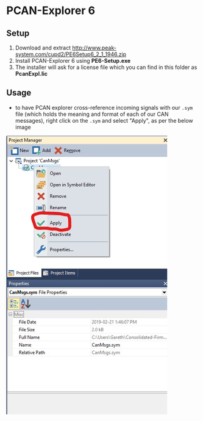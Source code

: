 # PCAN-Explorer 6

## Setup
1. Download and extract http://www.peak-system.com/cupd2/PE6Setup6_2_1_1946.zip
1. Install PCAN-Explorer 6 using **PE6-Setup.exe**
1. The installer will ask for a license file which you can find in this folder as **PcanExpl.lic**

## Usage
- to have PCAN explorer cross-reference incoming signals with our `.sym` file (which holds the meaning and format of each of our CAN messages), right click on the `.sym` and select "Apply", as per the below image

![image here](../../../images/sym_file_click_apply.jpg?raw=true "Click Apply")
